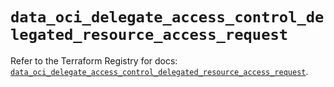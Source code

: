 # `data_oci_delegate_access_control_delegated_resource_access_request`

Refer to the Terraform Registry for docs: [`data_oci_delegate_access_control_delegated_resource_access_request`](https://registry.terraform.io/providers/oracle/oci/6.18.0/docs/data-sources/delegate_access_control_delegated_resource_access_request).
